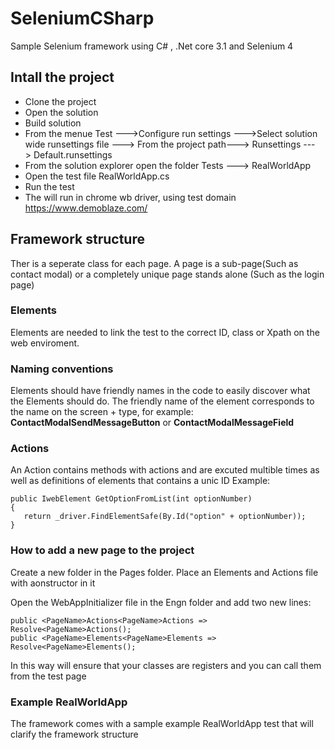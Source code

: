 # SeleniumCSharp
Sample Selenium framework using C# , .Net core 3.1 and Selenium 4
## Intall the project
- Clone the project
- Open the solution
- Build solution
- From the menue Test --->Configure run settings --->Select solution wide runsettings file ---> From the project path---> Runsettings ---> Default.runsettings
- From the solution explorer open the folder Tests ---> RealWorldApp 
- Open the test file RealWorldApp.cs
- Run the test
- The will run in chrome wb driver, using test domain https://www.demoblaze.com/
## Framework structure
Ther is a seperate class for each page. A page is a sub-page(Such as contact modal) or a completely unique page stands alone (Such as the login page) 

### Elements
Elements are needed to link the test to the correct ID, class or Xpath on the web enviroment.

### Naming conventions
Elements should have friendly names in the code to easily discover what the Elements should do. The friendly name of the element corresponds to the name on the screen + type, for example: **ContactModalSendMessageButton** or **ContactModalMessageField**

### Actions
An Action contains methods with actions and are excuted multible times as well as definitions of elements that contains a unic ID
Example:
```
public IwebElement GetOptionFromList(int optionNumber)
{
   return _driver.FindElementSafe(By.Id("option" + optionNumber));
}
```
### How to add a new page to the project
Create a new folder in the Pages folder. Place an Elements and Actions file with aonstructor in it 

Open the WebAppInitializer file in the Engn folder and add two new lines:
```
public <PageName>Actions<PageName>Actions => Resolve<PageName>Actions();
public <PageName>Elements<PageName>Elements => Resolve<PageName>Elements();
```
In this way will ensure that your classes are registers and you can call them from the test page

### Example RealWorldApp
The framework comes with a sample example RealWorldApp test that will clarify the framework structure
